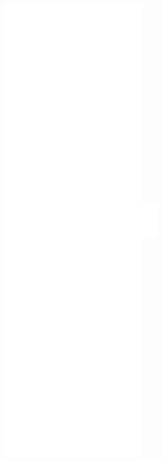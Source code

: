 <!--
<img align="center" width="600" src="/terminal.svg" alt="Metrics" width="100%">-->

<img align="left" width="450" src="/github-metrics.svg" alt="Metrics" width="100%">
<img align="left" width="450" src="/fullyear.svg" alt="Metrics" width="100%">
<img align="center" width="600" src="/metrics.plugin.languages.details.svg" alt="Metrics" width="100%">
<img align="left" width="450" src="/activity.svg" alt="Metrics" width="100%">
<img align="left" width="450" src="/metrics.plugin.stars.svg" alt="Metrics" width="100%">
<img align="left" width="450" src="/achievments.svg" alt="Metrics" width="100%">
